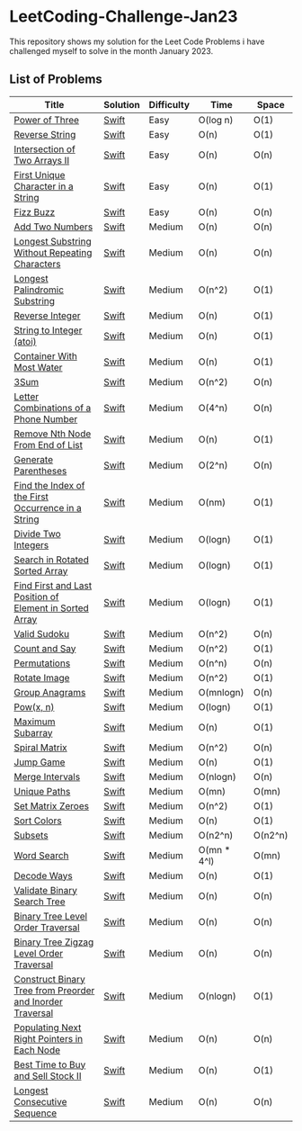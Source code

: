 # LeetCoding-Challenge-Jan23
This repository shows my solution for the Leet Code Problems i have challenged myself to solve in the month January 2023.


## List of Problems

| Title  | Solution | Difficulty  | Time | Space  |
| ------ | -------- | ----------- | ---- | ------ |
| [Power of Three](https://leetcode.com/problems/power-of-three/) | [Swift](https://github.com/Prasanth-iOS/LeetCoding-Challenge-Jan23/blob/main/1_PowerOfThree_Day1.playground/Contents.swift) | Easy | O(log n) | O(1) |
| [Reverse String](https://leetcode.com/problems/reverse-string/) | [Swift](https://github.com/Prasanth-iOS/LeetCoding-Challenge-Jan23/blob/main/2_ReverseString_Day2.playground/Contents.swift) | Easy | O(n) | O(1) |
| [Intersection of Two Arrays II](https://leetcode.com/problems/intersection-of-two-arrays-ii/) | [Swift](https://github.com/Prasanth-iOS/LeetCoding-Challenge-Jan23/blob/main/3_IntersectionOfTwoArraysII_Day2.playground/Contents.swift) | Easy | O(n) | O(n) |
| [First Unique Character in a String](https://leetcode.com/problems/first-unique-character-in-a-string/) | [Swift](https://github.com/Prasanth-iOS/LeetCoding-Challenge-Jan23/blob/main/4_FirstUniqueCharacterInAString_Day2.playground/Contents.swift) | Easy | O(n) | O(1) |
| [Fizz Buzz](https://leetcode.com/problems/fizz-buzz/) | [Swift](https://github.com/Prasanth-iOS/LeetCoding-Challenge-Jan23/blob/main/5_FizzBuzz_Day2.playground/Contents.swift) | Easy | O(n) | O(n) |
| [Add Two Numbers](https://leetcode.com/problems/add-two-numbers/) | [Swift](https://github.com/Prasanth-iOS/LeetCoding-Challenge-Jan23/blob/main/6_AddTwoNumbers_Day3.playground/Contents.swift) | Medium | O(n) | O(n) |
| [Longest Substring Without Repeating Characters](https://leetcode.com/problems/longest-substring-without-repeating-characters/) | [Swift](https://github.com/Prasanth-iOS/LeetCoding-Challenge-Jan23/blob/main/7_LongestSubstringWithoutRepeatingCharacters_Day3.playground/Contents.swift) | Medium | O(n) | O(n) |
| [Longest Palindromic Substring](https://leetcode.com/problems/longest-palindromic-substring/) | [Swift](https://github.com/Prasanth-iOS/LeetCoding-Challenge-Jan23/blob/main/8_LongestPalindromicSubstring_Day3.playground/Contents.swift) | Medium | O(n^2) | O(1) |
| [Reverse Integer](https://leetcode.com/problems/reverse-integer/) | [Swift](https://github.com/Prasanth-iOS/LeetCoding-Challenge-Jan23/blob/main/9_ReverseInteger_Day4.playground/Contents.swift) | Medium | O(n) | O(1) |
| [String to Integer (atoi)](https://leetcode.com/problems/string-to-integer-atoi/) | [Swift](https://github.com/Prasanth-iOS/LeetCoding-Challenge-Jan23/blob/main/10_StringToInteger(atoi)_Day4.playground/Contents.swift) | Medium | O(n) | O(1) |
| [Container With Most Water](https://leetcode.com/problems/container-with-most-water/) | [Swift](https://github.com/Prasanth-iOS/LeetCoding-Challenge-Jan23/blob/main/11_ContainerWithMostWater_Day5.playground/Contents.swift) | Medium | O(n) | O(1) |
| [3Sum](https://leetcode.com/problems/3sum/) | [Swift](https://github.com/Prasanth-iOS/LeetCoding-Challenge-Jan23/blob/main/12_3Sum_Day5.playground/Contents.swift) | Medium | O(n^2) | O(n) |
| [Letter Combinations of a Phone Number](https://leetcode.com/problems/letter-combinations-of-a-phone-number/) | [Swift](https://github.com/Prasanth-iOS/LeetCoding-Challenge-Jan23/blob/main/13_%20LetterCombinationsOfAPhoneNumber_Day6.playground/Contents.swift) | Medium | O(4^n) | O(n) |
| [Remove Nth Node From End of List](https://leetcode.com/problems/remove-nth-node-from-end-of-list/) | [Swift](https://github.com/Prasanth-iOS/LeetCoding-Challenge-Jan23/blob/main/14_RemoveNthNodeFromEndOfList_Day6.playground/Contents.swift) | Medium | O(n) | O(1) |
| [Generate Parentheses](https://leetcode.com/problems/generate-parentheses/) | [Swift](https://github.com/Prasanth-iOS/LeetCoding-Challenge-Jan23/blob/main/15_GenerateParentheses_Day6.playground/Contents.swift) | Medium | O(2^n) | O(n) |
| [Find the Index of the First Occurrence in a String](https://leetcode.com/problems/find-the-index-of-the-first-occurrence-in-a-string/) | [Swift](https://github.com/Prasanth-iOS/LeetCoding-Challenge-Jan23/blob/main/16_FindTheIndexOfTheFirstOccurrenceInAString_Day7.playground/Contents.swift) | Medium | O(nm) | O(1) |
| [Divide Two Integers](https://leetcode.com/problems/divide-two-integers/) | [Swift](https://github.com/Prasanth-iOS/LeetCoding-Challenge-Jan23/blob/main/17_DivideTwoIntegers_Day8.playground/Contents.swift) | Medium | O(logn) | O(1) |
| [Search in Rotated Sorted Array](https://leetcode.com/problems/search-in-rotated-sorted-array/) | [Swift](https://github.com/Prasanth-iOS/LeetCoding-Challenge-Jan23/blob/main/18_SearchInRotatedSortedArray_Day9.playground/Contents.swift) | Medium | O(logn) | O(1) |
| [Find First and Last Position of Element in Sorted Array](https://leetcode.com/problems/find-first-and-last-position-of-element-in-sorted-array/) | [Swift](https://github.com/Prasanth-iOS/LeetCoding-Challenge-Jan23/blob/main/19_FindFirstAndLastPositionOfElementInSortedArray_Day10.playground/Contents.swift) | Medium | O(logn) | O(1) |
| [Valid Sudoku](https://leetcode.com/problems/valid-sudoku/) | [Swift](https://github.com/Prasanth-iOS/LeetCoding-Challenge-Jan23/blob/main/20_ValidSudoku_Day11.playground/Contents.swift) | Medium | O(n^2) | O(n) |
| [Count and Say](https://leetcode.com/problems/count-and-say/) | [Swift](https://github.com/Prasanth-iOS/LeetCoding-Challenge-Jan23/blob/main/21_CountAndSay_Day11.playground/Contents.swift) | Medium | O(n^2) | O(1) |
| [Permutations](https://leetcode.com/problems/permutations/) | [Swift](https://github.com/Prasanth-iOS/LeetCoding-Challenge-Jan23/blob/main/22_Permutations_Day12.playground/Contents.swift) | Medium | O(n^n) | O(n) |
| [Rotate Image](https://leetcode.com/problems/rotate-image/) | [Swift](https://github.com/Prasanth-iOS/LeetCoding-Challenge-Jan23/blob/main/23_RotateImage_Day12.playground/Contents.swift) | Medium | O(n^2) | O(1) |
| [Group Anagrams](https://leetcode.com/problems/group-anagrams/) | [Swift](https://github.com/Prasanth-iOS/LeetCoding-Challenge-Jan23/blob/main/24_GroupAnagrams_Day13.playground/Contents.swift) | Medium | O(mnlogn) | O(n) |
| [Pow(x, n)](https://leetcode.com/problems/powx-n/) | [Swift](https://github.com/Prasanth-iOS/LeetCoding-Challenge-Jan23/blob/main/25_Pow(x%2C%20n)_Day13.playground/Contents.swift) | Medium | O(logn) | O(1) |
| [Maximum Subarray](https://leetcode.com/problems/maximum-subarray/) | [Swift](https://github.com/Prasanth-iOS/LeetCoding-Challenge-Jan23/blob/main/26_MaximumSubarray_Day13.playground/Contents.swift) | Medium | O(n) | O(1) |
| [Spiral Matrix](https://leetcode.com/problems/spiral-matrix/) | [Swift](https://github.com/Prasanth-iOS/LeetCoding-Challenge-Jan23/blob/main/27_SpiralMatrix_Day14.playground/Contents.swift) | Medium | O(n^2) | O(n) |
| [Jump Game](https://leetcode.com/problems/jump-game/) | [Swift](https://github.com/Prasanth-iOS/LeetCoding-Challenge-Jan23/blob/main/28_JumpGame_Day15.playground/Contents.swift) | Medium | O(n) | O(1) |
| [Merge Intervals](https://leetcode.com/problems/merge-intervals/) | [Swift](https://github.com/Prasanth-iOS/LeetCoding-Challenge-Jan23/blob/main/29_MergeIntervals_Day16.playground/Contents.swift) | Medium | O(nlogn) | O(n) |
| [Unique Paths](https://leetcode.com/problems/unique-paths/) | [Swift](https://github.com/Prasanth-iOS/LeetCoding-Challenge-Jan23/blob/main/30_UniquePaths_Day17.playground/Contents.swift) | Medium | O(mn) | O(mn) |
| [Set Matrix Zeroes](https://leetcode.com/problems/set-matrix-zeroes/) | [Swift](https://github.com/Prasanth-iOS/LeetCoding-Challenge-Jan23/blob/main/31_SetMatrixZeroes_Day18.playground/Contents.swift) | Medium | O(n^2) | O(1) |
| [Sort Colors](https://leetcode.com/problems/sort-colors/) | [Swift](https://github.com/Prasanth-iOS/LeetCoding-Challenge-Jan23/blob/main/32_SortColors_Day19.playground/Contents.swift) | Medium | O(n) | O(1) |
| [Subsets](https://leetcode.com/problems/subsets/) | [Swift](https://github.com/Prasanth-iOS/LeetCoding-Challenge-Jan23/blob/main/33_Subsets_Day20.playground/Contents.swift) | Medium | O(n2^n) | O(n2^n) |
| [Word Search](https://leetcode.com/problems/word-search/) | [Swift](https://github.com/Prasanth-iOS/LeetCoding-Challenge-Jan23/blob/main/34_WordSearch_Day21.playground/Contents.swift) | Medium | O(mn * 4^l) | O(mn) |
| [Decode Ways](https://leetcode.com/problems/decode-ways/) | [Swift](https://github.com/Prasanth-iOS/LeetCoding-Challenge-Jan23/blob/main/35_DecodeWays_Day22.playground/Contents.swift) | Medium | O(n) | O(1) |
| [Validate Binary Search Tree](https://leetcode.com/problems/validate-binary-search-tree/) | [Swift](https://github.com/Prasanth-iOS/LeetCoding-Challenge-Jan23/blob/main/36_ValidateBinarySearchTree_Day23.playground/Contents.swift) | Medium | O(n) | O(n) |
| [Binary Tree Level Order Traversal](https://leetcode.com/problems/binary-tree-level-order-traversal/) | [Swift](https://github.com/Prasanth-iOS/LeetCoding-Challenge-Jan23/blob/main/37_BinaryTreeLevelOrderTraversal_Day23.playground/Contents.swift) | Medium | O(n) | O(n) |
| [Binary Tree Zigzag Level Order Traversal](https://leetcode.com/problems/binary-tree-zigzag-level-order-traversal/) | [Swift](https://github.com/Prasanth-iOS/LeetCoding-Challenge-Jan23/blob/main/38_BinaryTreeZigzagLevelOrderTraversal_Day23.playground/Contents.swift) | Medium | O(n) | O(n) |
| [Construct Binary Tree from Preorder and Inorder Traversal](https://leetcode.com/problems/construct-binary-tree-from-preorder-and-inorder-traversal/) | [Swift](https://github.com/Prasanth-iOS/LeetCoding-Challenge-Jan23/blob/main/39_ConstructBinaryTreeFromPreorderAndInorderTraversal_Day24.playground/Contents.swift) | Medium | O(nlogn) | O(1) |
| [Populating Next Right Pointers in Each Node](https://leetcode.com/problems/populating-next-right-pointers-in-each-node/) | [Swift](https://github.com/Prasanth-iOS/LeetCoding-Challenge-Jan23/blob/main/40_PopulatingNextRightPointersInEachNode_Day25.playground/Contents.swift) | Medium | O(n) | O(n) |
| [Best Time to Buy and Sell Stock II](https://leetcode.com/problems/best-time-to-buy-and-sell-stock-ii/) | [Swift](https://github.com/Prasanth-iOS/LeetCoding-Challenge-Jan23/blob/main/41_BestTimeToBuyAndSellStockII_Day26.playground/Contents.swift) | Medium | O(n) | O(1) |
| [Longest Consecutive Sequence](https://leetcode.com/problems/longest-consecutive-sequence/) | [Swift](https://github.com/Prasanth-iOS/LeetCoding-Challenge-Jan23/blob/main/42_LongestConsecutiveSequence_Day27.playground/Contents.swift) | Medium | O(n) | O(n) |
